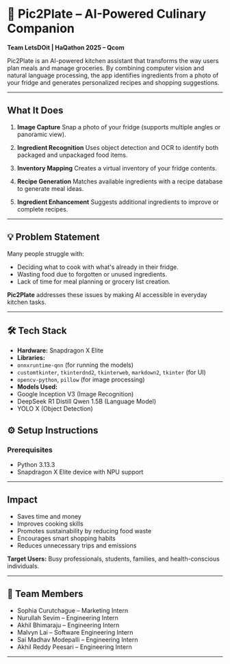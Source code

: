 # 🧠 Pic2Plate – AI-Powered Culinary Companion

**Team LetsDOit | HaQathon 2025 – Qcom**

Pic2Plate is an AI-powered kitchen assistant that transforms the way users plan meals and manage groceries. By combining computer vision and natural language processing, the app identifies ingredients from a photo of your fridge and generates personalized recipes and shopping suggestions.

---

## What It Does

1. **Image Capture** 
 Snap a photo of your fridge (supports multiple angles or panoramic view).

2. **Ingredient Recognition** 
 Uses object detection and OCR to identify both packaged and unpackaged food items.

3. **Inventory Mapping** 
 Creates a virtual inventory of your fridge contents.

4. **Recipe Generation** 
 Matches available ingredients with a recipe database to generate meal ideas.

5. **Ingredient Enhancement** 
 Suggests additional ingredients to improve or complete recipes.

---

## 💡 Problem Statement

Many people struggle with:
- Deciding what to cook with what's already in their fridge.
- Wasting food due to forgotten or unused ingredients.
- Lack of time for meal planning or grocery list creation.

**Pic2Plate** addresses these issues by making AI accessible in everyday kitchen tasks.

---

## 🛠️ Tech Stack

- **Hardware:** Snapdragon X Elite
- **Libraries:** 
 - `onnxruntime-qnn` (for running the models)
 - `customtkinter`, `tkinterdnd2`, `tkinterweb`, `markdown2`, `tkinter` (for UI)
 - `opencv-python`, `pillow` (for image processing)
- **Models Used:**
 - Google Inception V3 (Image Recognition)
 - DeepSeek R1 Distill Qwen 1.5B (Language Model)
 - YOLO X (Object Detection)

## ⚙️ Setup Instructions

### Prerequisites

- Python 3.13.3
- Snapdragon X Elite device with NPU support

---

## Impact
- Saves time and money
- Improves cooking skills
- Promotes sustainability by reducing food waste
- Encourages smart shopping habits
- Reduces unnecessary trips and emissions

**Target Users:** 
Busy professionals, students, families, and health-conscious individuals.

---

## 👥 Team Members

- Sophia Curutchague – Marketing Intern 
- Nurullah Sevim – Engineering Intern 
- Akhil Bhimaraju – Engineering Intern 
- Malvyn Lai – Software Engineering Intern 
- Sai Madhav Modepalli – Engineering Intern 
- Akhil Reddy Peesari – Engineering Intern 

---